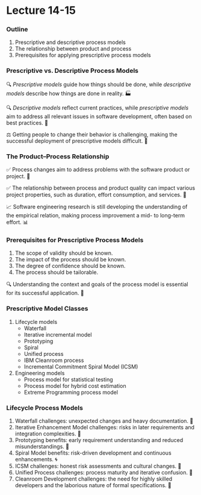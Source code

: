 # Lecture 14-15

### Outline

1. Prescriptive and descriptive process models
2. The relationship between product and process
3. Prerequisites for applying prescriptive process models

### Prescriptive vs. Descriptive Process Models

🔍 _Prescriptive models_ guide how things should be done, while _descriptive models_ describe how things are done in reality. 🏭

🔍 _Descriptive models_ reflect current practices, while _prescriptive models_ aim to address all relevant issues in software development, often based on best practices. 🚀

⚖️ Getting people to change their behavior is challenging, making the successful deployment of prescriptive models difficult. 🤔

### The Product–Process Relationship

✅ Process changes aim to address problems with the software product or project. 🔄

✅ The relationship between process and product quality can impact various project properties, such as duration, effort consumption, and services. 💼

📈 Software engineering research is still developing the understanding of the empirical relation, making process improvement a mid- to long-term effort. 📊

### Prerequisites for Prescriptive Process Models

1. The scope of validity should be known.
2. The impact of the process should be known.
3. The degree of confidence should be known.
4. The process should be tailorable.

🔍 Understanding the context and goals of the process model is essential for its successful application. 🎯

### Prescriptive Model Classes

1. Lifecycle models
   * Waterfall
   * Iterative incremental model
   * Prototyping
   * Spiral
   * Unified process
   * IBM Cleanroom process
   * Incremental Commitment Spiral Model (ICSM)
2. Engineering models
   * Process model for statistical testing
   * Process model for hybrid cost estimation
   * Extreme Programming process model

### Lifecycle Process Models

1. Waterfall challenges: unexpected changes and heavy documentation. 🌊
2. Iterative Enhancement Model challenges: risks in later requirements and integration complexities. 🔁
3. Prototyping benefits: early requirement understanding and reduced misunderstandings. 🎨
4. Spiral Model benefits: risk-driven development and continuous enhancements. 🌀
5. ICSM challenges: honest risk assessments and cultural changes. 🎢
6. Unified Process challenges: process maturity and iterative confusion. 🚧
7. Cleanroom Development challenges: the need for highly skilled developers and the laborious nature of formal specifications. 🧪
